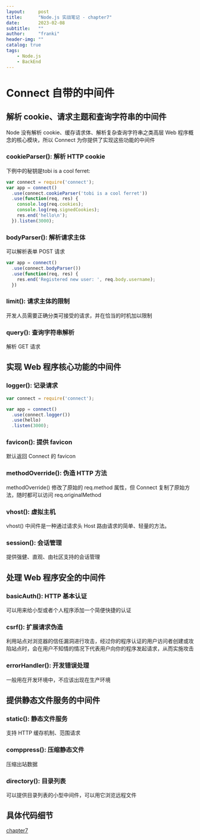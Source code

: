 ```yaml
---
layout:     post
title:      "Node.js 实战笔记 - chapter7"
date:       2023-02-08
subtitle:   ""
author:     "franki"
header-img: ""
catalog: true
tags:
    - Node.js
    - BackEnd
---
```


# Connect 自带的中间件

## 解析 cookie、请求主题和查询字符串的中间件

Node 没有解析 cookie、缓存请求体、解析复杂查询字符串之类高层 Web 程序概念的核心模块，所以 Connect 为你提供了实现这些功能的中间件

### cookieParser(): 解析 HTTP cookie

下例中的秘钥是tobi is a cool ferret:

```js
var connect = require('connect');
var app = connect()
  .use(connect.cookieParser('tobi is a cool ferret'))
  .use(function(req, res) {
    console.log(req.cookies);
    console.log(req.signedCookies);
    res.end('hello\n');
  }).listen(3000);
```

### bodyParser(): 解析请求主体

可以解析表单 POST 请求

```js
var app = connect()
  .use(connect.bodyParser())
  .use(function(req, res) {
    res.end('Registered new user: ', req.body.username);
  })
```

### limit(): 请求主体的限制

开发人员需要正确分类可接受的请求，并在恰当的时机加以限制

### query(): 查询字符串解析

解析 GET 请求

## 实现 Web 程序核心功能的中间件

### logger(): 记录请求

```js
var connect = require('connect');

var app = connect()
  .use(connect.logger())
  .use(hello)
  .listen(3000);
```

### favicon(): 提供 favicon

默认返回 Connect 的 favicon

### methodOverride(): 伪造 HTTP 方法

methodOverride() 修改了原始的 req.method 属性，但 Connect 复制了原始方法，随时都可以访问 req.originalMethod

### vhost(): 虚拟主机

vhost() 中间件是一种通过请求头 Host 路由请求的简单、轻量的方法。

### session(): 会话管理

提供强健、直观、由社区支持的会话管理

## 处理 Web 程序安全的中间件

### basicAuth(): HTTP 基本认证

可以用来给小型或者个人程序添加一个简便快捷的认证

### csrf(): 扩展请求伪造

利用站点对浏览器的信任漏洞进行攻击，经过你的程序认证的用户访问者创建或攻陷站点时，会在用户不知情的情况下代表用户向你的程序发起请求，从而实施攻击

### errorHandler(): 开发错误处理

一般用在开发环境中，不应该出现在生产环境

## 提供静态文件服务的中间件

### static(): 静态文件服务

支持 HTTP 缓存机制、范围请求

### comppress(): 压缩静态文件

压缩出站数据

### directory(): 目录列表

可以提供目录列表的小型中间件，可以用它浏览远程文件

## 具体代码细节

[chapter7](https://github.com/NikFranki/node-in-action/tree/master/chapter7)
